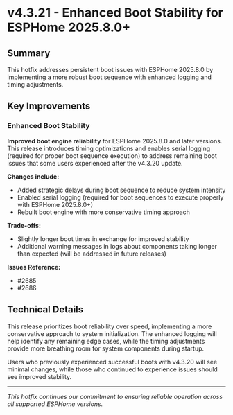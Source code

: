 # v4.3.21 - Enhanced Boot Stability for ESPHome 2025.8.0+

## Summary

This hotfix addresses persistent boot issues with ESPHome 2025.8.0 by implementing a more robust boot sequence with enhanced logging and timing adjustments.

## Key Improvements

### Enhanced Boot Stability

**Improved boot engine reliability** for ESPHome 2025.8.0 and later versions. 
This release introduces timing optimizations and enables serial logging (required for proper boot sequence execution)
to address remaining boot issues that some users experienced after the v4.3.20 update.

**Changes include:**
- Added strategic delays during boot sequence to reduce system intensity
- Enabled serial logging (required for boot sequences to execute properly with ESPHome 2025.8.0+)
- Rebuilt boot engine with more conservative timing approach

**Trade-offs:**
- Slightly longer boot times in exchange for improved stability
- Additional warning messages in logs about components taking longer than expected (will be addressed in future releases)

**Issues Reference:**
- #2685
- #2686

## Technical Details

This release prioritizes boot reliability over speed, implementing a more conservative approach to system initialization.
The enhanced logging will help identify any remaining edge cases, while the timing adjustments provide more breathing room for system components during startup.

Users who previously experienced successful boots with v4.3.20 will see minimal changes, while those who continued to experience issues should see improved stability.

---

*This hotfix continues our commitment to ensuring reliable operation across all supported ESPHome versions.*
